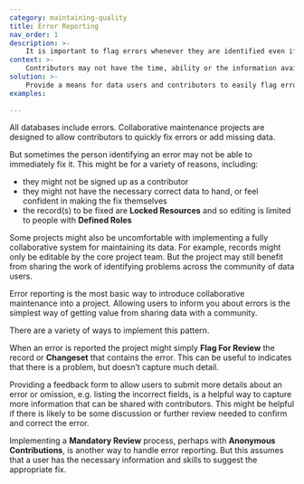 ```yaml
---
category: maintaining-quality
title: Error Reporting
nav_order: 1
description: >-
    It is important to flag errors whenever they are identified even if they can’t be immediately fixed
context: >-
    Contributors may not have the time, ability or the information available to fix a problem at the point it is identified. Unless there is a way for a mistake to be flagged in the system then the error may persist over time.
solution: >-
    Provide a means for data users and contributors to easily flag errors and omissions in a dataset as soon as they are identified.
examples:
    
---
```


All databases include errors. Collaborative maintenance projects are designed to allow contributors to quickly fix errors or add missing data. 

But sometimes the person identifying an error may not be able to immediately fix it. This might be for a variety of reasons, including:

* they might not be signed up as a contributor
* they might not have the necessary correct data to hand, or feel confident in making the fix themselves
* the record(s) to be fixed are **Locked Resources** and so editing is limited to people with **Defined Roles**

Some projects might also be uncomfortable with implementing a fully collaborative system for maintaining its data. For example, records might only be editable by the core project team. But the project may still benefit from sharing the work of identifying problems across the community of data users. 

Error reporting is the most basic way to introduce collaborative maintenance into a project. Allowing users to inform you about errors is the simplest way of getting value from sharing data with a community. 

There are a variety of ways to implement this pattern. 

When an error is reported the project might simply **Flag For Review** the record or **Changeset** that contains the error. This can be useful to indicates that there is a problem, but doesn’t capture much detail.

Providing a feedback form to allow users to submit more details about an error or omission, e.g. listing the incorrect fields, is a helpful way to capture more information that can be shared with contributors. This might be helpful if there is likely to be some discussion or further review needed to confirm and correct the error.

Implementing a **Mandatory Review** process, perhaps with **Anonymous Contributions**, is another way to handle error reporting. But this assumes that a user has the necessary information and skills to suggest the appropriate fix.

